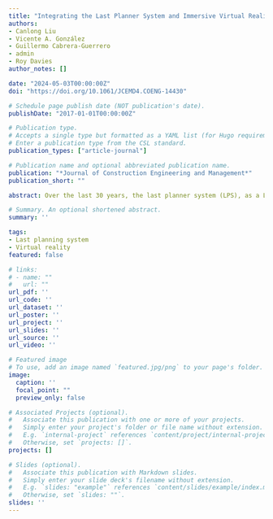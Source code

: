 ```yaml
---
title: "Integrating the Last Planner System and Immersive Virtual Reality: Exploring the Social Mechanisms Produced by Using LPS in Projects"
authors:
- Canlong Liu
- Vicente A. González
- Guillermo Cabrera-Guerrero
- admin
- Roy Davies
author_notes: []

date: "2024-05-03T00:00:00Z"
doi: "https://doi.org/10.1061/JCEMD4.COENG-14430"

# Schedule page publish date (NOT publication's date).
publishDate: "2017-01-01T00:00:00Z"

# Publication type.
# Accepts a single type but formatted as a YAML list (for Hugo requirements).
# Enter a publication type from the CSL standard.
publication_types: ["article-journal"]

# Publication name and optional abbreviated publication name.
publication: "*Journal of Construction Engineering and Management*"
publication_short: ""

abstract: Over the last 30 years, the last planner system (LPS), as a Lean-driven production planning and control tool, has consistently demonstrated its capability to improve planning reliability and overall performance in construction projects. Recent research provides evidence suggesting that the LPS ability to do good to projects has not reached its full potential yet. In fact, it has been observed that by identifying the missing social mechanisms in its implementation process and managing more effectively the complex socio-technical nature of the LPS, its implementation effectiveness is improved. However, commonly used research approaches, such as the case study method, have been criticized for lacking scientific control, replicability, and external validity. Alternatively, immersive virtual reality (IVR)-based simulation games have the methodological capability to enable the study of the social mechanisms that the LPS engenders when implemented in projects, by providing a highly controlled, reproducible, and ecologically valid experimental environment. However, how to leverage effectively IVR-based gaming technology to study the social mechanisms that the LPS engenders in construction organizations is not well understood. In order to bridge this gap, this paper established the conceptual and technical foundations to set IVR-based experimental environments and developed an IVR prototype encompassing nonlean and LPS-based rounds. The evaluation of the IVR prototype involved both quantitative and qualitative research approaches, focusing on its functionality, user-perceived presence and usability, task performance, and lean expert feedback. The results demonstrated the prototype’s capability to create a controlled experimental environment while offering participants a user-friendly, immersive, and realistic LPS simulation experience. The contributions of this study are twofold (1) the addition of a new method to the research methodology toolbox in construction engineering and management; and (2) the generation of design insights to develop IVR prototypes for research in construction engineering and management, and preliminary evidence for its ecological validity.

# Summary. An optional shortened abstract.
summary: ''

tags:
- Last planning system
- Virtual reality
featured: false

# links:
# - name: ""
#   url: ""
url_pdf: ''
url_code: ''
url_dataset: ''
url_poster: ''
url_project: ''
url_slides: ''
url_source: ''
url_video: ''

# Featured image
# To use, add an image named `featured.jpg/png` to your page's folder. 
image:
  caption: ''
  focal_point: ""
  preview_only: false

# Associated Projects (optional).
#   Associate this publication with one or more of your projects.
#   Simply enter your project's folder or file name without extension.
#   E.g. `internal-project` references `content/project/internal-project/index.md`.
#   Otherwise, set `projects: []`.
projects: []

# Slides (optional).
#   Associate this publication with Markdown slides.
#   Simply enter your slide deck's filename without extension.
#   E.g. `slides: "example"` references `content/slides/example/index.md`.
#   Otherwise, set `slides: ""`.
slides: ''
---
```


